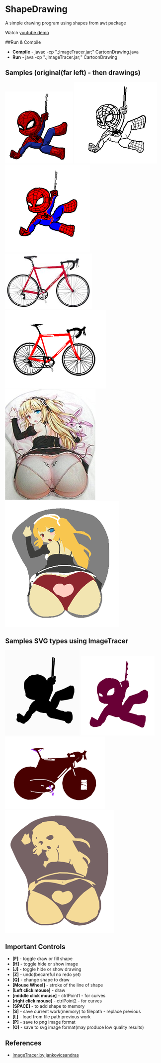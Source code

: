 # ShapeDrawing
A simple drawing program using shapes from awt package

Watch [youtube demo](https://youtu.be/oTU7bWZ3zPg)

##Run & Compile
* **Compile** - javac -cp ".;ImageTracer.jar;" CartoonDrawing.java
* **Run** - java -cp ".;ImageTracer.jar;" CartoonDrawing

## Samples (original(far left) -  then drawings)
![original spiderman](https://github.com/doppelgunner/ShapeDrawing/blob/master/images/spidey.png)
![sample v1 spiderman drawing](https://github.com/doppelgunner/ShapeDrawing/blob/master/images/v1.PNG)
![sample v2 spiderman drawing](https://github.com/doppelgunner/ShapeDrawing/blob/master/images/v2.PNG)
![original bike](https://github.com/doppelgunner/ShapeDrawing/blob/master/images/bike.jpg)
![sample bike drawing](https://github.com/doppelgunner/ShapeDrawing/blob/master/images/bike_drawing_sample.PNG)
![ass in mousepad](https://github.com/doppelgunner/ShapeDrawing/blob/master/images/VSpecial.jpg)
![ass in mousepad drawing](https://github.com/doppelgunner/ShapeDrawing/blob/master/images/VSpecial_drawing.PNG)

## Samples SVG types using ImageTracer
![sample v1 spiderman svg drawing](https://github.com/doppelgunner/ShapeDrawing/blob/master/images/v1_svg.png)
![sample v2 spiderman svg drawing](https://github.com/doppelgunner/ShapeDrawing/blob/master/images/v2_svg.png)
![sample bike svg drawing](https://github.com/doppelgunner/ShapeDrawing/blob/master/images/bike_drawing_sample_svg.png)
![ass in mousepad svg drawing](https://github.com/doppelgunner/ShapeDrawing/blob/master/images/VSpecial_drawing_svg.png)

## Important Controls
* **[F]** - toggle draw or fill shape
* **[H]** - toggle hide or show image
* **[J]** - toggle hide or show drawing
* **[Z]** - undo(becareful no redo yet)
* **[Q]** - change shape to draw
* **[Mouse Wheel]** - stroke of the line of shape
* **[Left click mouse]** - draw
* **[middle click mouse]** - ctrlPoint1 - for curves
* **[right click mouse]** - ctrlPoint2 - for curves
* **[SPACE]** - to add shape to memory
* **[S]** - save current work(memory) to filepath - replace previous
* **[L]** - load from file path previous work
* **[P]** - save to png image format
* **[O]** - save to svg image format(may produce low quality results)

## References
* [ImageTracer by jankovicsandras](https://github.com/doppelgunner/ShapeDrawing/blob/master/images/VSpecial_drawing.PNG)


